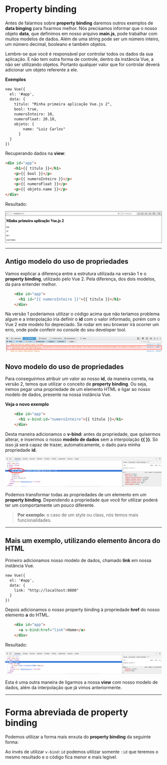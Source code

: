 # Property binding

Antes de falarmos sobre **property binding** daremos outros exemplos de **data binging** para fixarmos melhor. Nós precisamos informar que o nosso objeto **data**, que definimos em nosso arquivo **main.js**, pode trabalhar com muitos modelos de dados. Além de uma string pode ser um número inteiro, um número decimal, booleano e também objetos.

Lembre-se que você é responsável por controlar todos os dados da sua aplicação. E não tem outra forma de controle, dentro da instância Vue, a não ser utilizando objetos. Portanto qualquer valor que for controlar deverá adicionar um objeto referente a ele.

**Exemplos**

```
new Vue({
  el: '#app',
  data: {
    título: "Minha primeira aplicação Vue.js 2",
    bool: true,
    numeroInteiro: 10,
    numeroFloat: 20.10,
    objeto: {
        name: "Luiz Carlos"
      }
  }
})
```

Recuperando dados na **view**:

```html
<div id="app">
    <h1>{{ título }}</h1>
    <p>{{ bool }}</p>
    <p>{{ numeroInteiro }}</p>
    <p>{{ numeroFloat }}</p>
    <p>{{ objeto.name }}</p>
</div>
```

Resultado:

![Vue Content App 1](./images/vue-content-app1.png "Vue Content App 1")

***

## Antigo modelo do uso de propriedades

Vamos explicar a diferença entre a estrutura utilizada na versão 1 e o **property binding**, utilizado pelo Vue 2. Pela diferença, dos dois modelos, da para entender melhor.

```html
    <div id="app">
      <h1 id="{{ numeroInteiro }}">{{ título }}</h1>
    </div>
```

Na versão 1 poderíamos utilizar o código acima que não teríamos problema algum e a interpolação iria definir o **id** com o valor informado, porém com o Vue 2 este modelo foi depreciado. Se rodar em seu browser irá ocorrer um erro, onde pode conferir no console do seu developer tool.

![Vue Property Error](./images/vue-property-error.png "Vue Property Error")

## Novo modelo do uso de propriedades

Para conseguirmos atribuir um valor ao nosso **id**, da maneira correta, na versão 2, temos que utilizar o conceito de **property binding**. Ou seja, iremos pegar uma propriedade de um elemento HTML e ligar ao nosso modelo de dados, presente na nossa instância Vue.

**Veja o novo exemplo**

```html
    <div id="app">
      <h1 v-bind:id="numeroInteiro">{{ título }}</h1>
    </div>
```

Desta maneira adicionamos o **v-bind:** antes da propriedade, que quisermos alterar, e inserimos o nosso **modelo de dados** sem a interpolação **{{ }}**. Só isso já será capaz de trazer, automaticamente, o dado para minha propriedade **id**.

![Vue Property Ok](./images/vue-property-ok.png "Vue Property Ok")

Podemos transformar todas as propriedades de um elemento em um **property binding**. Dependendo a propriedade que você for utilizar poderá ter um comportamente um pouco diferente.

> **Por exemplo:**  o caso de um style ou class, nós temos mais funcionalidades.

***

## Mais um exemplo, utilizando elemento âncora do HTML

Primeiro adicionamos nosso modelo de dados, chamado **link** em nossa instância Vue.

```
new Vue({
  el: '#app',
  data: {
    link: "http://localhost:8080"
  }
})
```

Depois adicionamos o nosso property binding à propriedade **href** do nosso elemento **a** do HTML.

```html
    <div id="app">
      <a v-bind:href="link">Home</a>
    </div>
```

Resultado:

![Vue Property Link](./images/vue-property-link.png "Vue Property Link")

Esta é uma outra maneira de ligarmos a nossa **view** com nosso modelo de dados, além da interpolação que já vimos anteriormente.

***

# Forma abreviada de property binding

Podemos utilizar a forma mais enxuta do **property binding** da seguinte forma:

Ao invés de utilizar `v-bind:id` podemos utilizar somente `:id` que teremos o mesmo resultado e o código fica menor e mais legível.

